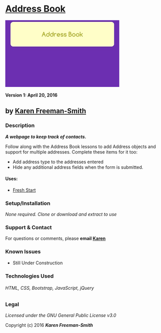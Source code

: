 # [Address Book](http://karenfreemansmith.github.io/addressbook)
![project screenshot](/img/screenshot.jpg)

__Version 1: April 20, 2016__
## by [Karen Freeman-Smith](http://karenfreemansmith.github.io)

### Description
__*A webpage to keep track of contacts.*__

Follow along with the Address Book lessons to add Address objects and support for multiple addresses. Complete these items for it too:

  * Add address type to the addresses entered
  * Hide any additional address fields when the form is submitted.

#### Uses:
* [Fresh Start](http://karenfreemansmith.github.io/freshstart)

### Setup/Installation
*None required. Clone or download and extract to use*

### Support & Contact
For questions or comments, please __email [Karen](karenfreemansmith@gmail.com)__

### Known Issues
* Still Under Construction

### Technologies Used
###### HTML, CSS, Bootstrap, JavaScript, jQuery

### Legal
*Licensed under the GNU General Public License v3.0*

Copyright (c) 2016 **_Karen Freeman-Smith_**
